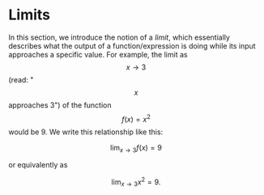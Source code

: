 # Limits

In this section, we introduce the notion of a *limit*, which essentially describes what the output of a function/expression is doing while its input approaches a specific value.  For example, the limit as $$x \rightarrow 3$$ (read: "$$x$$ approaches 3") of the function $$f(x) = x^2$$ would be 9.  We write this relationship like this:

$$\lim_{x\rightarrow 3} f(x) = 9$$

or equivalently as

$$\lim_{x\rightarrow 3} x^2 = 9.$$
